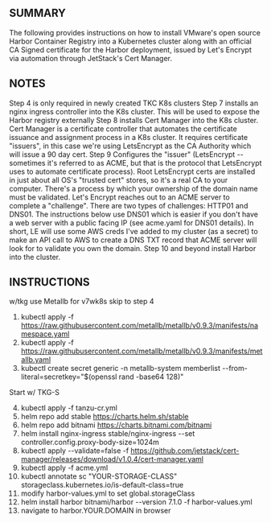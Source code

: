 ## SUMMARY ##
The following provides instructions on how to install VMware's open source Harbor Container Registry into a Kubernetes cluster along with an official CA Signed certificate for the Harbor deployment, issued by Let's Encrypt via automation through JetStack's Cert Manager.

## NOTES ##
Step 4 is only required in newly created TKC K8s clusters
Step 7 installs an nginx ingress controller into the K8s cluster.  This will be used to expose the Harbor registry externally
Step 8 installs Cert Manager into the K8s cluster. Cert Manager is a certificate controller that automates the certificate issuance and assignment process in a K8s cluster.  It requires certificate "issuers", in this case we're using LetsEncrypt as the CA Authority which will issue a 90 day cert.
Step 9 Configures the "issuer" (LetsEncrypt -- sometimes it's referred to as ACME, but that is the protocol that LetsEncrypt uses to automate certificate process).  Root LetsEncrypt certs are installed in just about all OS's "trusted cert" stores, so it's a real CA to your computer.  There's a process by which your ownership of the domain name must be validated.  Let's Encrypt reaches out to an ACME server to complete a "challenge".  There are two types of challenges:  HTTP01 and DNS01.  The instructions below use DNS01 which is easier if you don't have a web server with a public facing IP (see acme.yaml for DNS01 details).  In short, LE will use some AWS creds I've added to my cluster (as a secret) to make an API call to AWS to create a DNS TXT record that ACME server will look for to validate you own the domain.
Step 10 and beyond install Harbor into the cluster.


## INSTRUCTIONS ##
w/tkg use Metallb for v7wk8s skip to step 4
  
1.   kubectl apply -f https://raw.githubusercontent.com/metallb/metallb/v0.9.3/manifests/namespace.yaml
2.   kubectl apply -f https://raw.githubusercontent.com/metallb/metallb/v0.9.3/manifests/metallb.yaml
3.   kubectl create secret generic -n metallb-system memberlist --from-literal=secretkey="$(openssl rand -base64 128)"
  
Start w/ TKG-S

4.   kubectl apply -f tanzu-cr.yml
5.   helm repo add stable https://charts.helm.sh/stable
6.   helm repo add bitnami https://charts.bitnami.com/bitnami
7.   helm install nginx-ingress stable/nginx-ingress --set controller.config.proxy-body-size=1024m
8.   kubectl apply --validate=false -f https://github.com/jetstack/cert-manager/releases/download/v1.0.4/cert-manager.yaml
9.   kubectl apply -f acme.yml
10.  kubectl annotate sc "YOUR-STORAGE-CLASS" storageclass.kubernetes.io/is-default-class=true
11.  modify harbor-values.yml to set global.storageClass
12.  helm install harbor bitnami/harbor --version 7.1.0 -f harbor-values.yml
13.  navigate to harbor.YOUR.DOMAIN in browser
